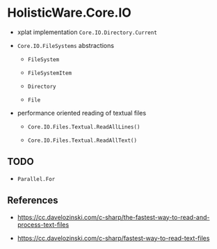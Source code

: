 # HolisticWare.Core.IO


*   xplat implementation `Core.IO.Directory.Current`

*   `Core.IO.FileSystems` abstractions

    *   `FileSystem`

    *   `FileSystemItem`

    *   `Directory`

    *   `File`

*   performance oriented reading of textual files

    *   `Core.IO.Files.Textual.ReadAllLines()`

    *   `Core.IO.Files.Textual.ReadAllText()`

## TODO

*   `Parallel.For`

## References

*   https://cc.davelozinski.com/c-sharp/the-fastest-way-to-read-and-process-text-files

*   https://cc.davelozinski.com/c-sharp/fastest-way-to-read-text-files
